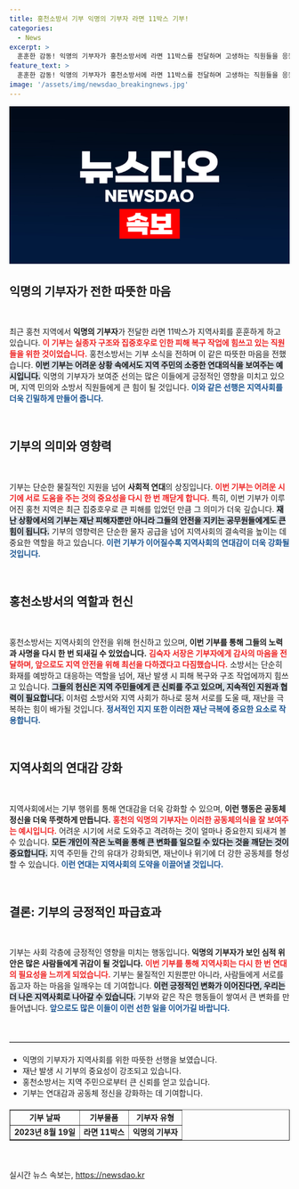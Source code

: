 ```yaml
---
title: 홍천소방서 기부 익명의 기부자 라면 11박스 기부!
categories:
  - News
excerpt: >
  훈훈한 감동! 익명의 기부자가 홍천소방서에 라면 11박스를 전달하며 고생하는 직원들을 응원했습니다. 지역사회를 위한 따뜻한 마음, 그 감동의 사연을 확인해보세요!
feature_text: >
  훈훈한 감동! 익명의 기부자가 홍천소방서에 라면 11박스를 전달하며 고생하는 직원들을 응원했습니다. 지역사회를 위한 따뜻한 마음, 그 감동의 사연을 확인해보세요!
image: '/assets/img/newsdao_breakingnews.jpg'
---
```


<p><img src="/assets/img/newsdao_breakingnews.jpg" alt="koreaapp 속보" /></p>

<h2 data-ke-size="size26">익명의 기부자가 전한 따뜻한 마음</h2>

<p data-ke-size="size16">&nbsp;</p>

<p>최근 홍천 지역에서 <b>익명의 기부자</b>가 전달한 라면 11박스가 지역사회를 훈훈하게 하고 있습니다. <b><span style="color: #ee2323;">이 기부는 실종자 구조와 집중호우로 인한 피해 복구 작업에 힘쓰고 있는 직원들을 위한 것이었습니다.</span></b> 홍천소방서는 기부 소식을 전하며 이 같은 따뜻한 마음을 전했습니다. <b><span style="background-color: #21538527;">이번 기부는 어려운 상황 속에서도 지역 주민의 소중한 연대의식을 보여주는 예시입니다.</span></b> 익명의 기부자가 보여준 선의는 많은 이들에게 긍정적인 영향을 미치고 있으며, 지역 민의와 소방서 직원들에게 큰 힘이 될 것입니다. <b><span style="color: #1a5490;">이와 같은 선행은 지역사회를 더욱 긴밀하게 만들어 줍니다.</span></b></p>

<p data-ke-size="size16">&nbsp;</p>

<h2 data-ke-size="size26">기부의 의미와 영향력</h2>

<p data-ke-size="size16">&nbsp;</p>

<p>기부는 단순한 물질적인 지원을 넘어 <b>사회적 연대</b>의 상징입니다. <b><span style="color: #ee2323;">이번 기부는 어려운 시기에 서로 도움을 주는 것의 중요성을 다시 한 번 깨닫게 합니다.</span></b> 특히, 이번 기부가 이루어진 홍천 지역은 최근 집중호우로 큰 피해를 입었던 만큼 그 의미가 더욱 깊습니다. <b><span style="background-color: #21538527;">재난 상황에서의 기부는 재난 피해자뿐만 아니라 그들의 안전을 지키는 공무원들에게도 큰 힘이 됩니다.</span></b> 기부의 영향력은 단순한 물자 공급을 넘어 지역사회의 결속력을 높이는 데 중요한 역할을 하고 있습니다. <b><span style="color: #1a5490;">이런 기부가 이어질수록 지역사회의 연대감이 더욱 강화될 것입니다.</span></b></p>

<p data-ke-size="size16">&nbsp;</p>

<h2 data-ke-size="size26">홍천소방서의 역할과 헌신</h2>

<p data-ke-size="size16">&nbsp;</p>

<p>홍천소방서는 지역사회의 안전을 위해 헌신하고 있으며, <b>이번 기부를 통해 그들의 노력과 사명을 다시 한 번 되새길 수 있었습니다.</b> <b><span style="color: #ee2323;">김숙자 서장은 기부자에게 감사의 마음을 전달하며, 앞으로도 지역 안전을 위해 최선을 다하겠다고 다짐했습니다.</span></b> 소방서는 단순히 화재를 예방하고 대응하는 역할을 넘어, 재난 발생 시 피해 복구와 구조 작업에까지 힘쓰고 있습니다. <b><span style="background-color: #21538527;">그들의 헌신은 지역 주민들에게 큰 신뢰를 주고 있으며, 지속적인 지원과 협력이 필요합니다.</span></b> 이처럼 소방서와 지역 사회가 하나로 뭉쳐 서로를 도울 때, 재난을 극복하는 힘이 배가될 것입니다. <b><span style="color: #1a5490;">정서적인 지지 또한 이러한 재난 극복에 중요한 요소로 작용합니다.</span></b></p>

<p data-ke-size="size16">&nbsp;</p>

<h2 data-ke-size="size26">지역사회의 연대감 강화</h2>

<p data-ke-size="size16">&nbsp;</p>

<p>지역사회에서는 기부 행위를 통해 연대감을 더욱 강화할 수 있으며, <b>이런 행동은 공동체 정신을 더욱 뚜렷하게 만듭니다.</b> <b><span style="color: #ee2323;">홍천의 익명의 기부자는 이러한 공동체의식을 잘 보여주는 예시입니다.</span></b> 어려운 시기에 서로 도와주고 격려하는 것이 얼마나 중요한지 되새겨 볼 수 있습니다. <b><span style="background-color: #21538527;">모든 개인이 작은 노력을 통해 큰 변화를 일으킬 수 있다는 것을 깨닫는 것이 중요합니다.</span></b> 지역 주민들 간의 유대가 강화되면, 재난이나 위기에 더 강한 공동체를 형성할 수 있습니다. <b><span style="color: #1a5490;">이런 연대는 지역사회의 도약을 이끌어낼 것입니다.</span></b></p>

<p data-ke-size="size16">&nbsp;</p>

<h2 data-ke-size="size26">결론: 기부의 긍정적인 파급효과</h2>

<p data-ke-size="size16">&nbsp;</p>

<p>기부는 사회 각층에 긍정적인 영향을 미치는 행동입니다. <b>익명의 기부자가 보인 심적 위안은 많은 사람들에게 귀감이 될 것입니다.</b> <b><span style="color: #ee2323;">이번 기부를 통해 지역사회는 다시 한 번 연대의 필요성을 느끼게 되었습니다.</span></b> 기부는 물질적인 지원뿐만 아니라, 사람들에게 서로를 돕고자 하는 마음을 일깨우는 데 기여합니다. <b><span style="background-color: #21538527;">이런 긍정적인 변화가 이어진다면, 우리는 더 나은 지역사회로 나아갈 수 있습니다.</span></b> 기부와 같은 작은 행동들이 쌓여서 큰 변화를 만들어냅니다. <b><span style="color: #1a5490;">앞으로도 많은 이들이 이런 선한 일을 이어가길 바랍니다.</span></b></p>

<p data-ke-size="size16">&nbsp;</p>

<hr style="width: 100%; height: 1px; border: none; border-top: 1px solid #ccc; margin: 20px 0;"/>

<ul>
    <li>익명의 기부자가 지역사회를 위한 따뜻한 선행을 보였습니다.</li>
    <li>재난 발생 시 기부의 중요성이 강조되고 있습니다.</li>
    <li>홍천소방서는 지역 주민으로부터 큰 신뢰를 얻고 있습니다.</li>
    <li>기부는 연대감과 공동체 정신을 강화하는 데 기여합니다.</li>
</ul>

<table style="width: 100%; margin: 20px 0;" border="1">
    <tr>
        <td style="text-align: center; height: 17px;"><b>기부 날짜</b></td>
        <td style="text-align: center; height: 17px;"><b>기부물품</b></td>
        <td style="text-align: center; height: 17px;"><b>기부자 유형</b></td>
    </tr>
    <tr>
        <td style="text-align: center; height: 17px;"><b>2023년 8월 19일</b></td>
        <td style="text-align: center; height: 17px;"><b>라면 11박스</b></td>
        <td style="text-align: center; height: 17px;"><b>익명의 기부자</b></td>
    </tr>
</table>

<p data-ke-size="size16">&nbsp;</p>
실시간 뉴스 속보는, <a href="https://newsdao.kr" rel="dofollow">https://newsdao.kr</a>


